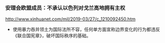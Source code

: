 ### 安理会欧盟成员：不承认以色列对戈兰高地拥有主权
http://www.xinhuanet.com/mil/2019-03/27/c_1210092450.htm
- 使用暴力吞并领土为国际法所不容，任何单方面宣称边界变化的行为都违反《联合国宪章》，破坏国际秩序的基础。